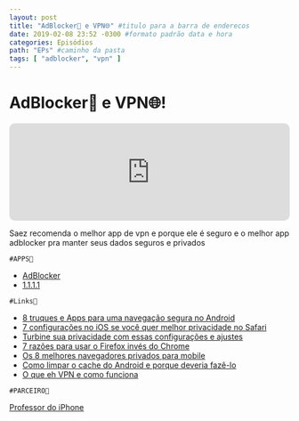 ```yaml
---
layout: post
title: "AdBlocker🚫 e VPN🌐" #titulo para a barra de enderecos
date: 2019-02-08 23:52 -0300 #formato padrão data e hora
categories: Episódios
path: "EPs" #caminho da pasta
tags: [ "adblocker", "vpn" ]
---
```


# AdBlocker🚫 e VPN🌐!

<iframe allow="autoplay *; encrypted-media *; fullscreen *; clipboard-write" frameborder="0" height="175" style="width:100%;max-width:660px;overflow:hidden;border-radius:10px;" sandbox="allow-forms allow-popups allow-same-origin allow-scripts allow-storage-access-by-user-activation allow-top-navigation-by-user-activation" src="https://embed.podcasts.apple.com/us/podcast/podapps/id1434188907?i=1000429431162&theme=auto"></iframe>

Saez recomenda o melhor app de vpn e porque ele é seguro e o melhor app adblocker pra manter seus dados seguros e privados

`#APPS📲`

- [AdBlocker](https://itunes.apple.com/br/app/adblocker/id1018301773?l=en&mt=8)
- [1.1.1.1](https://itunes.apple.com/br/app/1-1-1-1-faster-internet/id1423538627?l=en&mt=8)

`#Links🔗`

- [8 truques e Apps para uma navegação segura no Android](https://www.makeuseof.com/tag/change-ios-settings-privacy-safari/)
- [7 configurações no iOS se você quer melhor privacidade no Safari](https://www.makeuseof.com/tag/change-ios-settings-privacy-safari/)
- [Turbine sua privacidade com essas configurações e ajustes](https://www.makeuseof.com/tag/minimize-data-collected-iphone/)
- [7 razões para usar o Firefox invés do Chrome](https://www.makeuseof.com/tag/switch-chrome-firefox/)
- [Os 8 melhores navegadores privados para mobile](https://www.makeuseof.com/tag/best-private-browsers-phones/)
- [Como limpar o cache do Android e porque deveria fazê-lo](https://www.makeuseof.com/tag/clear-cache-android/)
- [O que eh VPN e como funciona](https://www.makeuseof.com/tag/what-is-a-vpn-connection/)

`#PARCEIRO👥`

[Professor do iPhone](https://www.professordoiphone.com.br)
